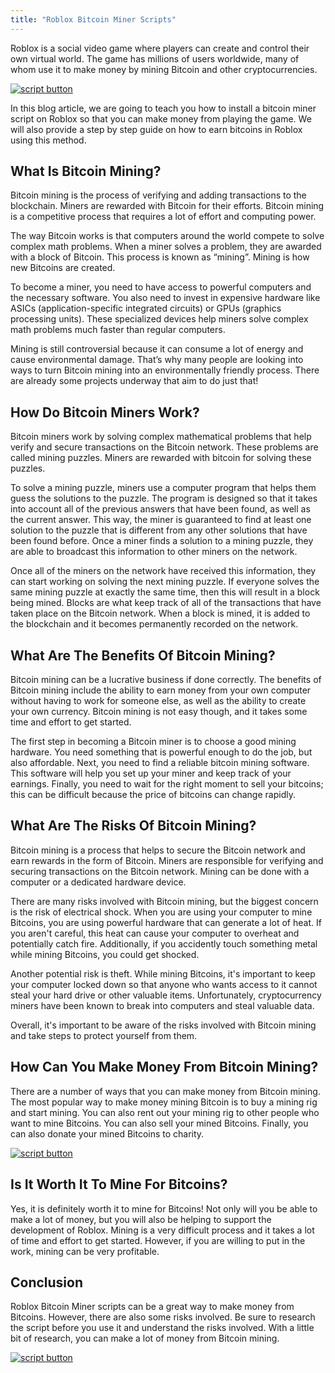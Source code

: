 ```yaml
---
title: "Roblox Bitcoin Miner Scripts"
---
```


Roblox is a social video game where players can create and control their own virtual world. The game has millions of users worldwide, many of whom use it to make money by mining Bitcoin and other cryptocurrencies.

[![script button](https://github.com/modapks/modapks.github.io/blob/main/button.png?raw=true)](https://modmenu.vip/get-latest-apk)


In this blog article, we are going to teach you how to install a bitcoin miner script on Roblox so that you can make money from playing the game. We will also provide a step by step guide on how to earn bitcoins in Roblox using this method.

## What Is Bitcoin Mining?
Bitcoin mining is the process of verifying and adding transactions to the blockchain. Miners are rewarded with Bitcoin for their efforts. Bitcoin mining is a competitive process that requires a lot of effort and computing power.

The way Bitcoin works is that computers around the world compete to solve complex math problems. When a miner solves a problem, they are awarded with a block of Bitcoin. This process is known as “mining”. Mining is how new Bitcoins are created.

To become a miner, you need to have access to powerful computers and the necessary software. You also need to invest in expensive hardware like ASICs (application-specific integrated circuits) or GPUs (graphics processing units). These specialized devices help miners solve complex math problems much faster than regular computers.

Mining is still controversial because it can consume a lot of energy and cause environmental damage. That’s why many people are looking into ways to turn Bitcoin mining into an environmentally friendly process. There are already some projects underway that aim to do just that!

## How Do Bitcoin Miners Work?

Bitcoin miners work by solving complex mathematical problems that help verify and secure transactions on the Bitcoin network. These problems are called mining puzzles. Miners are rewarded with bitcoin for solving these puzzles.

To solve a mining puzzle, miners use a computer program that helps them guess the solutions to the puzzle. The program is designed so that it takes into account all of the previous answers that have been found, as well as the current answer. This way, the miner is guaranteed to find at least one solution to the puzzle that is different from any other solutions that have been found before. Once a miner finds a solution to a mining puzzle, they are able to broadcast this information to other miners on the network.

Once all of the miners on the network have received this information, they can start working on solving the next mining puzzle. If everyone solves the same mining puzzle at exactly the same time, then this will result in a block being mined. Blocks are what keep track of all of the transactions that have taken place on the Bitcoin network. When a block is mined, it is added to the blockchain and it becomes permanently recorded on the network.

## What Are The Benefits Of Bitcoin Mining?

Bitcoin mining can be a lucrative business if done correctly. The benefits of Bitcoin mining include the ability to earn money from your own computer without having to work for someone else, as well as the ability to create your own currency. Bitcoin mining is not easy though, and it takes some time and effort to get started.

The first step in becoming a Bitcoin miner is to choose a good mining hardware. You need something that is powerful enough to do the job, but also affordable. Next, you need to find a reliable bitcoin mining software. This software will help you set up your miner and keep track of your earnings. Finally, you need to wait for the right moment to sell your bitcoins; this can be difficult because the price of bitcoins can change rapidly.

## What Are The Risks Of Bitcoin Mining?
Bitcoin mining is a process that helps to secure the Bitcoin network and earn rewards in the form of Bitcoin. Miners are responsible for verifying and securing transactions on the Bitcoin network. Mining can be done with a computer or a dedicated hardware device.

There are many risks involved with Bitcoin mining, but the biggest concern is the risk of electrical shock. When you are using your computer to mine Bitcoins, you are using powerful hardware that can generate a lot of heat. If you aren't careful, this heat can cause your computer to overheat and potentially catch fire. Additionally, if you accidently touch something metal while mining Bitcoins, you could get shocked.

Another potential risk is theft. While mining Bitcoins, it's important to keep your computer locked down so that anyone who wants access to it cannot steal your hard drive or other valuable items. Unfortunately, cryptocurrency miners have been known to break into computers and steal valuable data.

Overall, it's important to be aware of the risks involved with Bitcoin mining and take steps to protect yourself from them.

## How Can You Make Money From Bitcoin Mining?

There are a number of ways that you can make money from Bitcoin mining. The most popular way to make money mining Bitcoin is to buy a mining rig and start mining. You can also rent out your mining rig to other people who want to mine Bitcoins. You can also sell your mined Bitcoins. Finally, you can also donate your mined Bitcoins to charity.

[![script button](https://github.com/modapks/modapks.github.io/blob/main/button.png?raw=true)](https://modmenu.vip/get-latest-apk)

## Is It Worth It To Mine For Bitcoins?

Yes, it is definitely worth it to mine for Bitcoins! Not only will you be able to make a lot of money, but you will also be helping to support the development of Roblox. Mining is a very difficult process and it takes a lot of time and effort to get started. However, if you are willing to put in the work, mining can be very profitable.

## Conclusion
Roblox Bitcoin Miner scripts can be a great way to make money from Bitcoins. However, there are also some risks involved. Be sure to research the script before you use it and understand the risks involved. With a little bit of research, you can make a lot of money from Bitcoin mining.

[![script button](https://github.com/modapks/modapks.github.io/blob/main/button.png?raw=true)](https://modmenu.vip/get-latest-apk)